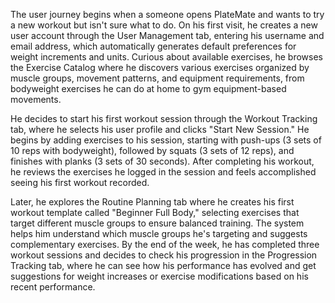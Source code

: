 The user journey begins when a someone opens PlateMate and wants to try a new workout but isn't sure what to do. On his first visit, he creates a new user account through the User Management tab, entering his username and email address, which automatically generates default preferences for weight increments and units. Curious about available exercises, he browses the Exercise Catalog where he discovers various exercises organized by muscle groups, movement patterns, and equipment requirements, from bodyweight exercises he can do at home to gym equipment-based movements.

He decides to start his first workout session through the Workout Tracking tab, where he selects his user profile and clicks "Start New Session." He begins by adding exercises to his session, starting with push-ups (3 sets of 10 reps with bodyweight), followed by squats (3 sets of 12 reps), and finishes with planks (3 sets of 30 seconds). After completing his workout, he reviews the exercises he logged in the session and feels accomplished seeing his first workout recorded.

Later, he explores the Routine Planning tab where he creates his first workout template called "Beginner Full Body," selecting exercises that target different muscle groups to ensure balanced training. The system helps him understand which muscle groups he's targeting and suggests complementary exercises. By the end of the week, he has completed three workout sessions and decides to check his progression in the Progression Tracking tab, where he can see how his performance has evolved and get suggestions for weight increases or exercise modifications based on his recent performance.